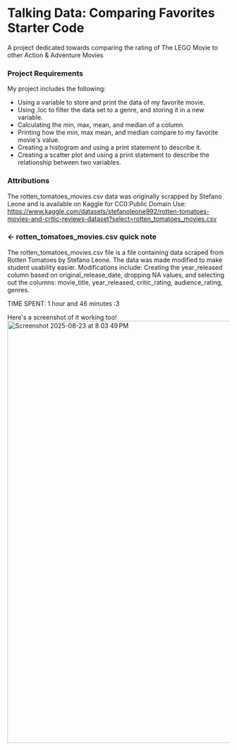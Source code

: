 # Talking Data: Comparing Favorites Starter Code

A project dedicated towards comparing the rating of The LEGO Movie to other Action & Adventure Movies

### Project Requirements

My project includes the following:

- Using a variable to store and print the data of my favorite movie.
- Using .loc to filter the data set to a genre, and storing it in a new variable.
- Calculating the min, max, mean, and median of a column.
- Printing how the min, max mean, and median compare to my favorite movie's value.
- Creating a histogram and using a print statement to describe it.
- Creating a scatter plot and using a print statement to describe the relationship between two variables.

### Attributions

The rotten_tomatoes_movies.csv data was originally scrapped by Stefano Leone and is available on Kaggle for CC0:Public Domain Use: https://www.kaggle.com/datasets/stefanoleone992/rotten-tomatoes-movies-and-critic-reviews-dataset?select=rotten_tomatoes_movies.csv

### ← rotten_tomatoes_movies.csv quick note

The rotten_tomatoes_movies.csv file is a file containing data scraped from Rotten Tomatoes by Stefano Leone. The data was made modified to make student usability easier. Modifications include: Creating the year_released column based on original_release_date, dropping NA values, and selecting out the columns: movie_title, year_released, critic_rating, audience_rating, genres.

TIME SPENT: 1 hour and 46 minutes :3

Here's a screenshot of it working too!
<img width="1470" height="956" alt="Screenshot 2025-08-23 at 8 03 49 PM" src="https://github.com/user-attachments/assets/dfb11699-aa51-4fab-83cc-9583e390f739" />

